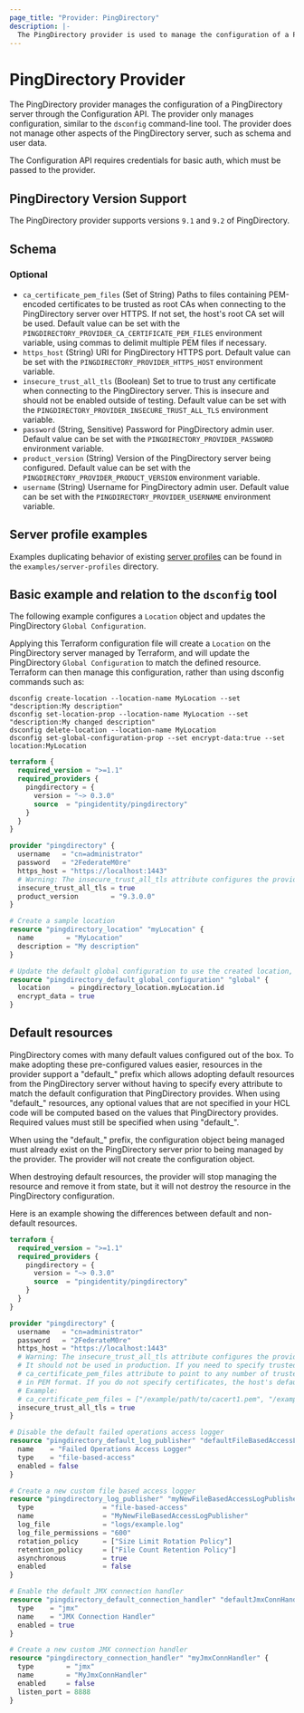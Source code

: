 ```yaml
---
page_title: "Provider: PingDirectory"
description: |-
  The PingDirectory provider is used to manage the configuration of a PingDirectory server through the Configuration API.
---
```


# PingDirectory Provider

The PingDirectory provider manages the configuration of a PingDirectory server through the Configuration API. The provider only manages configuration, similar to the `dsconfig` command-line tool. The provider does not manage other aspects of the PingDirectory server, such as schema and user data.

The Configuration API requires credentials for basic auth, which must be passed to the provider.

## PingDirectory Version Support

The PingDirectory provider supports versions `9.1` and `9.2` of PingDirectory.

<!-- schema generated by tfplugindocs -->
## Schema

### Optional

- `ca_certificate_pem_files` (Set of String) Paths to files containing PEM-encoded certificates to be trusted as root CAs when connecting to the PingDirectory server over HTTPS. If not set, the host's root CA set will be used. Default value can be set with the `PINGDIRECTORY_PROVIDER_CA_CERTIFICATE_PEM_FILES` environment variable, using commas to delimit multiple PEM files if necessary.
- `https_host` (String) URI for PingDirectory HTTPS port. Default value can be set with the `PINGDIRECTORY_PROVIDER_HTTPS_HOST` environment variable.
- `insecure_trust_all_tls` (Boolean) Set to true to trust any certificate when connecting to the PingDirectory server. This is insecure and should not be enabled outside of testing. Default value can be set with the `PINGDIRECTORY_PROVIDER_INSECURE_TRUST_ALL_TLS` environment variable.
- `password` (String, Sensitive) Password for PingDirectory admin user. Default value can be set with the `PINGDIRECTORY_PROVIDER_PASSWORD` environment variable.
- `product_version` (String) Version of the PingDirectory server being configured. Default value can be set with the `PINGDIRECTORY_PROVIDER_PRODUCT_VERSION` environment variable.
- `username` (String) Username for PingDirectory admin user. Default value can be set with the `PINGDIRECTORY_PROVIDER_USERNAME` environment variable.

## Server profile examples

Examples duplicating behavior of existing [server profiles](https://github.com/pingidentity/pingidentity-server-profiles) can be found in the `examples/server-profiles` directory.

## Basic example and relation to the `dsconfig` tool

The following example configures a `Location` object and updates the PingDirectory `Global Configuration`.

Applying this Terraform configuration file will create a `Location` on the PingDirectory server managed by Terraform, and will update the PingDirectory `Global Configuration` to match the defined resource. Terraform can then manage this configuration, rather than using dsconfig commands such as:

```
dsconfig create-location --location-name MyLocation --set "description:My description"
dsconfig set-location-prop --location-name MyLocation --set "description:My changed description"
dsconfig delete-location --location-name MyLocation
dsconfig set-global-configuration-prop --set encrypt-data:true --set location:MyLocation
```

```terraform
terraform {
  required_version = ">=1.1"
  required_providers {
    pingdirectory = {
      version = "~> 0.3.0"
      source  = "pingidentity/pingdirectory"
    }
  }
}

provider "pingdirectory" {
  username   = "cn=administrator"
  password   = "2FederateM0re"
  https_host = "https://localhost:1443"
  # Warning: The insecure_trust_all_tls attribute configures the provider to trust any certificate presented by the PingDirectory server.
  insecure_trust_all_tls = true
  product_version        = "9.3.0.0"
}

# Create a sample location
resource "pingdirectory_location" "myLocation" {
  name        = "MyLocation"
  description = "My description"
}

# Update the default global configuration to use the created location, and to enable encryption
resource "pingdirectory_default_global_configuration" "global" {
  location     = pingdirectory_location.myLocation.id
  encrypt_data = true
}
```

## Default resources

PingDirectory comes with many default values configured out of the box. To make adopting these pre-configured values easier, resources in the provider support a "default_" prefix which allows adopting default resources from the PingDirectory server without having to specify every attribute to match the default configuration that PingDirectory provides. When using "default_" resources, any optional values that are not specified in your HCL code will be computed based on the values that PingDirectory provides. Required values must still be specified when using "default_".

When using the "default_" prefix, the configuration object being managed must already exist on the PingDirectory server prior to being managed by the provider. The provider will not create the configuration object.

When destroying default resources, the provider will stop managing the resource and remove it from state, but it will not destroy the resource in the PingDirectory configuration.

Here is an example showing the differences between default and non-default resources.

```terraform
terraform {
  required_version = ">=1.1"
  required_providers {
    pingdirectory = {
      version = "~> 0.3.0"
      source  = "pingidentity/pingdirectory"
    }
  }
}

provider "pingdirectory" {
  username   = "cn=administrator"
  password   = "2FederateM0re"
  https_host = "https://localhost:1443"
  # Warning: The insecure_trust_all_tls attribute configures the provider to trust any certificate presented by the PingDirectory server.
  # It should not be used in production. If you need to specify trusted CA certificates, use the
  # ca_certificate_pem_files attribute to point to any number of trusted CA certificate files
  # in PEM format. If you do not specify certificates, the host's default root CA set will be used.
  # Example:
  # ca_certificate_pem_files = ["/example/path/to/cacert1.pem", "/example/path/to/cacert2.pem"]
  insecure_trust_all_tls = true
}

# Disable the default failed operations access logger
resource "pingdirectory_default_log_publisher" "defaultFileBasedAccessLogPublisher" {
  name    = "Failed Operations Access Logger"
  type    = "file-based-access"
  enabled = false
}

# Create a new custom file based access logger
resource "pingdirectory_log_publisher" "myNewFileBasedAccessLogPublisher" {
  type                 = "file-based-access"
  name                 = "MyNewFileBasedAccessLogPublisher"
  log_file             = "logs/example.log"
  log_file_permissions = "600"
  rotation_policy      = ["Size Limit Rotation Policy"]
  retention_policy     = ["File Count Retention Policy"]
  asynchronous         = true
  enabled              = false
}

# Enable the default JMX connection handler
resource "pingdirectory_default_connection_handler" "defaultJmxConnHandler" {
  type    = "jmx"
  name    = "JMX Connection Handler"
  enabled = true
}

# Create a new custom JMX connection handler
resource "pingdirectory_connection_handler" "myJmxConnHandler" {
  type        = "jmx"
  name        = "MyJmxConnHandler"
  enabled     = false
  listen_port = 8888
}
```
